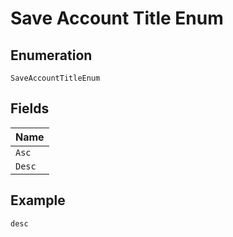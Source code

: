
# Save Account Title Enum

## Enumeration

`SaveAccountTitleEnum`

## Fields

| Name |
|  --- |
| `Asc` |
| `Desc` |

## Example

```
desc
```

